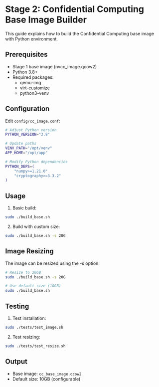 # Stage 2: Confidential Computing Base Image Builder

This guide explains how to build the Confidential Computing base image with Python environment.

## Prerequisites

- Stage 1 base image (nvcc_image.qcow2)
- Python 3.8+
- Required packages:
  - qemu-img
  - virt-customize
  - python3-venv

## Configuration

Edit `config/cc_image.conf`:
```bash
# Adjust Python version
PYTHON_VERSION="3.8"

# Update paths
VENV_PATH="/opt/venv"
APP_HOME="/opt/app"

# Modify Python dependencies
PYTHON_DEPS=(
    "numpy>=1.21.0"
    "cryptography>=3.3.2"
)
```

## Usage

1. Basic build:
```bash
sudo ./build_base.sh
```

2. Build with custom size:
```bash
sudo ./build_base.sh -s 20G
```

## Image Resizing

The image can be resized using the -s option:
```bash
# Resize to 20GB
sudo ./build_base.sh -s 20G

# Use default size (10GB)
sudo ./build_base.sh
```

## Testing

1. Test installation:
```bash
sudo ./tests/test_image.sh
```

2. Test resizing:
```bash
sudo ./tests/test_resize.sh
```

## Output

- Base image: `cc_base_image.qcow2`
- Default size: 10GB (configurable) 